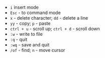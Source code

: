 - `i` insert mode
- `Esc` - to command mode
- `x` - delete character; `dd` - delete a line
- `yy` - copy; `p` - paste
- `ctrl + u` - scroll up; `ctrl + d` - scroll down
- `:w`  - write to file
- `:q` - quit
- `:wq` - save and quit
- `/of` - find; `n` - move cursor